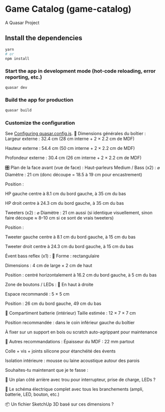 # Game Catalog (game-catalog)

A Quasar Project

## Install the dependencies
```bash
yarn
# or
npm install
```

### Start the app in development mode (hot-code reloading, error reporting, etc.)
```bash
quasar dev
```


### Build the app for production
```bash
quasar build
```

### Customize the configuration
See [Configuring quasar.config.js](https://v2.quasar.dev/quasar-cli-vite/quasar-config-js).
🧱 Dimensions générales du boîtier :
Largeur externe : 32.4 cm (28 cm interne + 2 × 2.2 cm de MDF)

Hauteur externe : 54.4 cm (50 cm interne + 2 × 2.2 cm de MDF)

Profondeur externe : 30.4 cm (26 cm interne + 2 × 2.2 cm de MDF)

🎛️ Plan de la face avant (vue de face) :
Haut-parleurs Medium / Bass (x2) :
⌀ Diamètre : 21 cm (donc découpe = 18.5 à 19 cm pour encastrement)

Position :

HP gauche centre à 8.1 cm du bord gauche, à 35 cm du bas

HP droit centre à 24.3 cm du bord gauche, à 35 cm du bas

Tweeters (x2) :
⌀ Diamètre : 21 cm aussi (si identique visuellement, sinon faire découpe ≈ 8–10 cm si ce sont de vrais tweeters)

Position :

Tweeter gauche centre à 8.1 cm du bord gauche, à 15 cm du bas

Tweeter droit centre à 24.3 cm du bord gauche, à 15 cm du bas

Évent bass reflex (x1) :
📏 Forme : rectangulaire

Dimensions : 4 cm de large × 2 cm de haut

Position : centré horizontalement à 16.2 cm du bord gauche, à 5 cm du bas

Zone de boutons / LEDs :
📍 En haut à droite

Espace recommandé : 5 × 5 cm

Position : 26 cm du bord gauche, 49 cm du bas

🔋 Compartiment batterie (intérieur)
Taille estimée : 12 × 7 × 7 cm

Position recommandée : dans le coin inférieur gauche du boîtier

À fixer sur un support en bois ou scratch auto-agrippant pour maintenance

🧠 Autres recommandations :
Épaisseur du MDF : 22 mm partout

Colle + vis + joints silicone pour étanchéité des évents

Isolation intérieure : mousse ou laine acoustique autour des parois

Souhaites-tu maintenant que je te fasse :

📐 Un plan côté arrière avec trou pour interrupteur, prise de charge, LEDs ?

🔌 Le schéma électrique complet avec tous les branchements (ampli, batterie, LED, bouton, etc.)

📦 Un fichier SketchUp 3D basé sur ces dimensions ?

